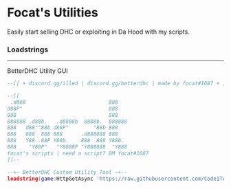 # Focat's Utilities
Easily start selling DHC or exploiting in Da Hood with my scripts.  

  
### Loadstrings
-----
BetterDHC Utility GUI
```lua
--[[ + discord.gg/illed | discord.gg/betterdhc | made by focat#1687 + ]]--

--[[
 .d888                           888    
d88P"                            888    
888                              888    
888888 .d88b.   .d8888b  8888b.  888888 
888   d88""88b d88P"        "88b 888    
888   888  888 888      .d888888 888    
888   Y88..88P Y88b.    888  888 Y88b.  
888    "Y88P"   "Y8888P "Y888888  "Y888 
focat's scripts | need a script? DM focat#1687
]]--

--+~ BetterDHC Custom Utility Tool ~+--
loadstring(game:HttpGetAsync 'https://raw.githubusercontent.com/Code1Tech/focat-utilities/main/dh/selling/betterdhc%20gui.lua')()
```
